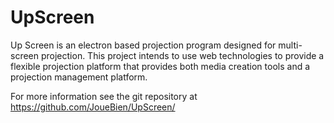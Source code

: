 # UpScreen
Up Screen is an electron based projection program designed for multi-screen projection. 
This project intends to use web technologies to provide a flexible projection platform that
provides both media creation tools and a projection management platform.

For more information see the git repository at https://github.com/JoueBien/UpScreen/
